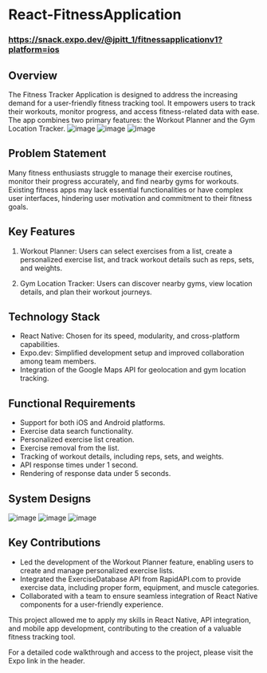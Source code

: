 # React-FitnessApplication
### https://snack.expo.dev/@jpitt_1/fitnessapplicationv1?platform=ios
## Overview
The Fitness Tracker Application is designed to address the increasing demand for a user-friendly fitness tracking tool. It empowers users to track their workouts, monitor progress, and access fitness-related data with ease. The app combines two primary features: the Workout Planner and the Gym Location Tracker.
![image](https://github.com/James-Pitt-dev/React-FitnessApplication/assets/39842510/4d01b9f8-214a-43ee-9313-e9e8fdb4403c)
![image](https://github.com/James-Pitt-dev/React-FitnessApplication/assets/39842510/8cdf0622-b97d-4336-958c-d6f167906733)
![image](https://github.com/James-Pitt-dev/React-FitnessApplication/assets/39842510/797e69b1-f5ca-42a6-bfcd-70371c081b0d)

## Problem Statement
Many fitness enthusiasts struggle to manage their exercise routines, monitor their progress accurately, and find nearby gyms for workouts. Existing fitness apps may lack essential functionalities or have complex user interfaces, hindering user motivation and commitment to their fitness goals.

## Key Features
1. Workout Planner: Users can select exercises from a list, create a personalized exercise list, and track workout details such as reps, sets, and weights.

2. Gym Location Tracker: Users can discover nearby gyms, view location details, and plan their workout journeys.

## Technology Stack
- React Native: Chosen for its speed, modularity, and cross-platform capabilities.
- Expo.dev: Simplified development setup and improved collaboration among team members.
- Integration of the Google Maps API for geolocation and gym location tracking.

## Functional Requirements
- Support for both iOS and Android platforms.
- Exercise data search functionality.
- Personalized exercise list creation.
- Exercise removal from the list.
- Tracking of workout details, including reps, sets, and weights.
- API response times under 1 second.
- Rendering of response data under 5 seconds.

## System Designs
![image](https://github.com/James-Pitt-dev/React-FitnessApplication/assets/39842510/b492bbc6-e24b-4cc0-a2fd-16633453f847)
![image](https://github.com/James-Pitt-dev/React-FitnessApplication/assets/39842510/ebc57be3-b41d-4941-a13c-3a484106abd2)
![image](https://github.com/James-Pitt-dev/React-FitnessApplication/assets/39842510/a6934a34-e417-4856-97f3-62128fbcf621)

## Key Contributions
- Led the development of the Workout Planner feature, enabling users to create and manage personalized exercise lists.
- Integrated the ExerciseDatabase API from RapidAPI.com to provide exercise data, including proper form, equipment, and muscle categories.
- Collaborated with a team to ensure seamless integration of React Native components for a user-friendly experience.

This project allowed me to apply my skills in React Native, API integration, and mobile app development, contributing to the creation of a valuable fitness tracking tool.

For a detailed code walkthrough and access to the project, please visit the Expo link in the header.

